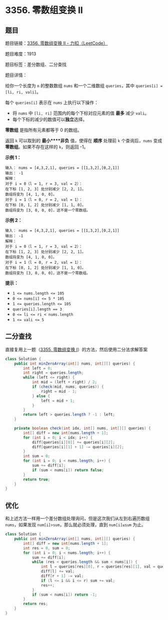 # 3356. 零数组变换 II

## 题目

题目链接：[3356. 零数组变换 II - 力扣（LeetCode）](https://leetcode.cn/problems/zero-array-transformation-ii/description/)

题目难度：1913

题目标签：差分数组、二分查找

题目详情：

给你一个长度为 `n` 的整数数组 `nums` 和一个二维数组 `queries`，其中 `queries[i] = [li, ri, vali]`。

每个 `queries[i]` 表示在 `nums` 上执行以下操作：

- 将 `nums` 中 `[li, ri]` 范围内的每个下标对应元素的值 **最多** 减少 `vali`。
- 每个下标的减少的数值可以**独立**选择。

**零数组** 是指所有元素都等于 0 的数组。

返回 `k` 可以取到的 **最小****非负** 值，使得在 **顺序** 处理前 `k` 个查询后，`nums` 变成 **零数组**。如果不存在这样的 `k`，则返回 -1。

**示例 1：**

``` 
输入： nums = [4,3,2,1], queries = [[1,3,2],[0,2,1]]
输出： -1
解释：
对于 i = 0（l = 1, r = 3, val = 2）：
在下标 [1, 2, 3] 处分别减少 [2, 2, 1]。
数组将变为 [4, 1, 0, 0]。
对于 i = 1（l = 0, r = 2, val = 1）：
在下标 [0, 1, 2] 处分别减少 [1, 1, 0]。
数组将变为 [3, 0, 0, 0]，这不是一个零数组。
```

**示例 2：**

``` 
输入： nums = [4,3,2,1], queries = [[1,3,2],[0,2,1]]
输出： -1
解释：
对于 i = 0（l = 1, r = 3, val = 2）：
在下标 [1, 2, 3] 处分别减少 [2, 2, 1]。
数组将变为 [4, 1, 0, 0]。
对于 i = 1（l = 0, r = 2, val = 1）：
在下标 [0, 1, 2] 处分别减少 [1, 1, 0]。
数组将变为 [3, 0, 0, 0]，这不是一个零数组。
```

**提示：**

- `1 <= nums.length <= 105`
- `0 <= nums[i] <= 5 * 105`
- `1 <= queries.length <= 105`
- `queries[i].length == 3`
- `0 <= li <= ri < nums.length`
- `1 <= vali <= 5`



## 二分查找

直接复用上一题（[3355. 零数组变换 I](https://leetcode.cn/problems/zero-array-transformation-i/description/)）的方法，然后使用二分法求解答案

``` java
class Solution {
    public int minZeroArray(int[] nums, int[][] queries) {
        int left = 0;
        int right = queries.length;
        while (left <= right) {
            int mid = (left + right) / 2;
            if (check(mid, nums, queries)) {
                right = mid - 1;
            } else {
                left = mid + 1;
            }
        }
        return left > queries.length ? -1 : left;
    }

    private boolean check(int idx, int[] nums, int[][] queries) {
        int[] diff = new int[nums.length + 1];
        for (int i = 0; i < idx; i++) {
            diff[queries[i][0]] += queries[i][2];
            diff[queries[i][1] + 1] -= queries[i][2];
        }
        int sum = 0;
        for (int i = 0; i < nums.length; i++) {
            sum += diff[i];
            if (sum < nums[i]) return false;
        }
        return true;
    }
}
```



## 优化

和上述方法一样用一个差分数组处理询问，但是这次我们从左到右遍历数组 `nums`，如果发现 `num[i]>sum`，那么就必须处理，直到 `num[i]≤sum` 为止。

``` java
class Solution {
    public int minZeroArray(int[] nums, int[][] queries) {
        int[] diff = new int[nums.length + 1];
        int res = 0, sum = 0;
        for (int i = 0; i < nums.length; i++) {
            sum += diff[i];
            while (res < queries.length && sum < nums[i]) {
                int l = queries[res][0], r = queries[res][1], val = queries[res][2];
                diff[l] += val;
                diff[r + 1] -= val;
                if (l <= i && i <= r) sum += val;
                res++;
            }
            if (sum < nums[i]) return -1;
        }
        return res;
    }
}
```

